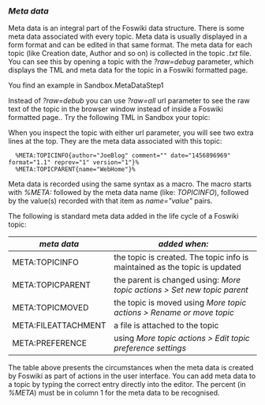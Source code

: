 ### _Meta data_
Meta data is an integral part of the Foswiki data structure. There is some meta data associated with every topic.
Meta data is usually displayed in a form format and can be edited in that same format.
The meta data for each topic (like Creation date, Author and so on) is collected in the topic _.txt_ file.
You can see this by opening a topic with the _?raw=debug_ parameter, which displays the TML and meta data for the topic in a Foswiki formatted page.

You find an example in Sandbox.MetaDataStep1

Instead of _?raw=debub_ you can use _?raw=all_ url parameter to see the raw text of the topic in the browser window
instead of inside a Foswiki formatted page..
Try the following TML in Sandbox your topic:

When you inspect the topic with either url parameter, you will see two extra lines at the top. They are the meta data associated with this topic:
```
  %META:TOPICINFO{author="JoeBlog" comment="" date="1456896969" format="1.1" reprev="1" version="1"}%
  %META:TOPICPARENT{name="WebHome"}%
```
Meta data is recorded using the same syntax as a macro.
The macro starts with _%META:_ followed by the meta data name (like: _TOPICINFO_),
followed by the value(s) recorded with that item as _name="value"_ pairs.

The following is standard meta data added in the life cycle of a Foswiki topic:

| *meta data* | *added when:* |
|-------------|---------------|
| META:TOPICINFO |the topic is created. The topic info is maintained as the topic is updated |
| META:TOPICPARENT |the parent is changed using: _More topic actions > Set new topic parent_ |
| META:TOPICMOVED |the topic is moved using _More topic actions > Rename or move topic_ |
| META:FILEATTACHMENT |a file is attached to the topic |
| META:PREFERENCE |using _More topic actions > Edit topic preference settings_ |

The table above presents the circumstances when the meta data is created by Foswiki as part of actions in the user interface.
You can add meta data to a topic by typing the correct entry directly into the editor.
The percent (in _%META_) must be in column 1 for the meta data to be recognised.

